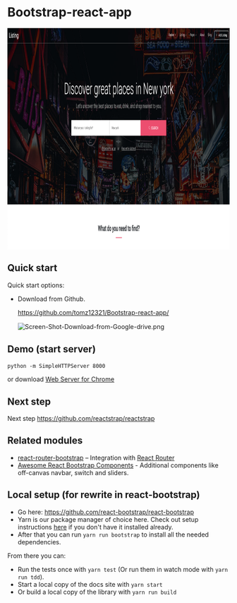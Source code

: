 # Bootstrap-react-app

<img src="https://github.com/tomz12321/Bootstrap-react-app/blob/master/screenshots/ScreenShot_index.png" width = "1996" height = "502" alt="Screen-Shot-Download-from-Google-drive.png" 
align=center>

## Quick start

Quick start options:

- Download from Github.

	https://github.com/tomz12321/Bootstrap-react-app/
	
	<img src="https://github.com/tomz12321/ng-practice-app/blob/tomz12321-readme-2-2/readme-img/Screen-Shot-Download-from-Github.png" width = "1996" height = "502" alt="Screen-Shot-Download-from-Google-drive.png" 
align=center>

## Demo (start server)
	python -m SimpleHTTPServer 8000

or download [Web Server for Chrome](https://chrome.google.com/webstore/detail/web-server-for-chrome/ofhbbkphhbklhfoeikjpcbhemlocgigb)

## Next step

Next step
https://github.com/reactstrap/reactstrap

## Related modules

- [react-router-bootstrap](https://github.com/react-bootstrap/react-router-bootstrap) – Integration with [React Router](https://github.com/ReactTraining/react-router)
- [Awesome React Bootstrap Components](https://github.com/Hermanya/awesome-react-bootstrap-components) - Additional components like off-canvas navbar, switch and sliders.

## Local setup (for rewrite in react-bootstrap)

- Go here: https://github.com/react-bootstrap/react-bootstrap
- Yarn is our package manager of choice here. Check out setup
instructions [here](https://yarnpkg.com/en/docs/install) if you don't have it installed already.
- After that you can run `yarn run bootstrap` to install all the needed dependencies.

From there you can:

- Run the tests once with `yarn test` (Or run them in watch mode with `yarn run tdd`).
- Start a local copy of the docs site with `yarn start`
- Or build a local copy of the library with `yarn run build`
